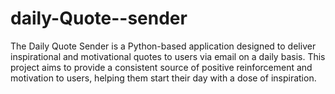 # daily-Quote--sender
The Daily Quote Sender is a Python-based application designed to deliver inspirational and motivational quotes to users via email on a daily basis. This project aims to provide a consistent source of positive reinforcement and motivation to users, helping them start their day with a dose of inspiration.
